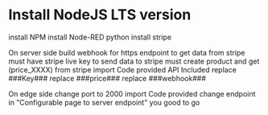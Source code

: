 # Install NodeJS LTS version
install NPM
install Node-RED
python install stripe

On server side
build webhook for https endpoint to get data from stripe
must have stripe live key to send data to stripe
must create product and get (price_XXXX) from stripe
import Code provided
API Included
replace ###Key###
replace ###price###
replace ###webhook###

On edge side change port to 2000
import Code provided
change endpoint in "Configurable page to server endpoint"
you good to go

